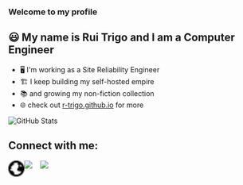 ### Welcome to my profile

## 😃 My name is Rui Trigo and I am a Computer Engineer
- 🖥️ I'm working as a Site Reliability Engineer
- 🏗️ I keep building my self-hosted empire
- 📚 and growing my non-fiction collection
- 🌐 check out [r-trigo.github.io](https://r-trigo.github.io) for more

![GitHub Stats](https://github-readme-stats.vercel.app/api?username=r-trigo&count_private=true&show_icons=true&theme=midnight-purple)

## Connect with me:
[<img align="left" width="32px" src="https://raw.githubusercontent.com/iconic/open-iconic/master/svg/globe.svg" />](https://r-trigo.github.io)
[<img align="left" width="32px" src="https://unpkg.com/simple-icons@v5/icons/twitter.svg" />](https://twitter.com/ru1tr1go)
[<img align="left" width="32px" src="https://unpkg.com/simple-icons@v5/icons/linkedin.svg" />](https://linkedin.com/in/r-trigo)
<br />

<!--
![Languages](https://github-readme-stats.vercel.app/api/top-langs/?username=r-trigo&count_private=true&show_icons=true&theme=midnight-purple&layout=compact)
-->

<!--
**r-trigo/r-trigo** is a ✨ _special_ ✨ repository because its `README.md` (this file) appears on your GitHub profile.

Here are some ideas to get you started:

- 🔭 I’m currently working on ...
- 🌱 I’m currently learning ...
- 👯 I’m looking to collaborate on ...
- 🤔 I’m looking for help with ...
- 💬 Ask me about ...
- 📫 How to reach me: ...
- 😄 Pronouns: ...
- ⚡ Fun fact: ...
-->
